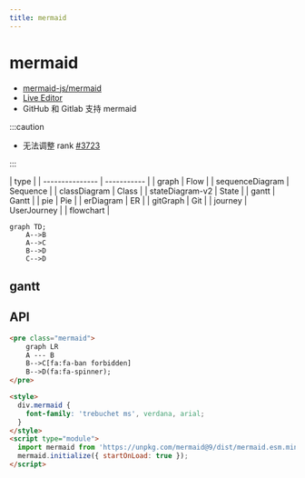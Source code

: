 ```yaml
---
title: mermaid
---
```


# mermaid

- [mermaid-js/mermaid](https://github.com/mermaid-js/mermaid)
- [Live Editor](https://mermaid-js.github.io/mermaid-live-editor)
- GitHub 和 Gitlab 支持 mermaid

:::caution

- 无法调整 rank [#3723](https://github.com/mermaid-js/mermaid/issues/3723)

:::

| type            |
| --------------- | ----------- |
| graph           | Flow        |
| sequenceDiagram | Sequence    |
| classDiagram    | Class       |
| stateDiagram-v2 | State       |
| gantt           | Gantt       |
| pie             | Pie         |
| erDiagram       | ER          |
| gitGraph        | Git         |
| journey         | UserJourney |
| flowchart       |

```mermaid
graph TD;
    A-->B
    A-->C
    B-->D
    C-->D
```

## gantt

## API

```html
<pre class="mermaid">
    graph LR
    A --- B
    B-->C[fa:fa-ban forbidden]
    B-->D(fa:fa-spinner);
</pre>

<style>
  div.mermaid {
    font-family: 'trebuchet ms', verdana, arial;
  }
</style>
<script type="module">
  import mermaid from 'https://unpkg.com/mermaid@9/dist/mermaid.esm.min.mjs';
  mermaid.initialize({ startOnLoad: true });
</script>
```
